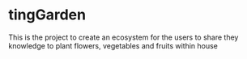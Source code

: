 # tingGarden
This is the project to create an ecosystem for the users to share they knowledge to plant flowers, vegetables and fruits within house
